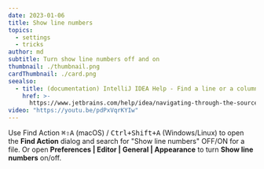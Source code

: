 ```yaml
---
date: 2023-01-06
title: Show line numbers
topics:
  - settings
  - tricks
author: md
subtitle: Turn show line numbers off and on
thumbnail: ./thumbnail.png
cardThumbnail: ./card.png
seealso:
  - title: (documentation) IntelliJ IDEA Help - Find a line or a column
    href: >-
      https://www.jetbrains.com/help/idea/navigating-through-the-source-code.html#find_line
video: "https://youtu.be/pdPxVqrKYIw"
---
```


Use Find Action <kbd>⌘⇧A</kbd> (macOS) / <kbd>Ctrl+Shift+A</kbd> (Windows/Linux) to open the **Find Action** dialog and search for "Show line numbers" OFF/ON for a file. Or open **Preferences | Editor | General | Appearance** to turn **Show line numbers** on/off.
